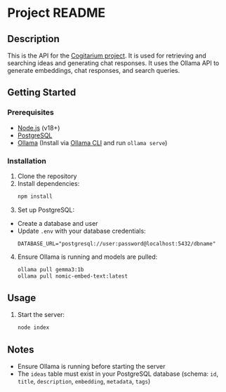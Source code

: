 # Project README

## Description
This is the API for the [Cogitarium project](https://github.com/Daanisaanwezig/Cogitarium). It is used for retrieving and searching ideas and generating chat responses. It uses the Ollama API to generate embeddings, chat responses, and search queries.

## Getting Started
### Prerequisites
- [Node.js](https://nodejs.org/) (v18+)
- [PostgreSQL](https://www.postgresql.org/)
- [Ollama](https://ollama.ai/) (Install via [Ollama CLI](https://ollama.ai/download) and run `ollama serve`)

### Installation
1. Clone the repository
2. Install dependencies:
   ```bash
   npm install
   ```
3. Set up PostgreSQL:
- Create a database and user
- Update `.env` with your database credentials:
    ```env
    DATABASE_URL="postgresql://user:password@localhost:5432/dbname"
    ```
4. Ensure Ollama is running and models are pulled:
   ```bash
   ollama pull gemma3:1b
   ollama pull nomic-embed-text:latest
   ```

## Usage
1. Start the server:
   ```bash
   node index
   ```

## Notes
- Ensure Ollama is running before starting the server
- The `ideas` table must exist in your PostgreSQL database (schema: `id`, `title`, `description`, `embedding`, `metadata`, `tags`)